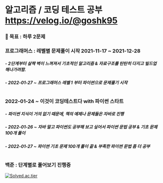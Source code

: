 # 알고리즘 / 코딩 테스트 공부 https://velog.io/@goshk95
 ### 🌈 목표 : 하루 2문제
### 프로그래머스 : 레벨별 문제풀이 시작 2021-11-17 ~ 2021-12-28
##### - 2단계부터 살짝 벽이 느껴져서 기초적인 알고리즘 & 자료구조를 탄탄히 다지고 빌드업 해나가려함.
##### - 2022-01-27 ~ 프로그래머스 레벨 1 부터 파이썬으로 문제풀기 시작
#
### 2022-01-24 ~ 이것이 코딩테스트다 with 파이썬 스타트 
##### - 파이썬 지식이 거의 없기 때문에, 책의 예제나 문제들은 자바로 진행
##### - 2022-01-26 ~ 자바 말고 파이썬도 공부해 보고 싶어서 파이썬 문법 공부 & 기초 문제 100개 풀이
##### - 2022-01-27 ~ 파이썬 기초 문제 100개 풀이 끝 & 부족한 파이썬 문법 좀 더 공부
#
### 백준 : 단계별로 풀어보기 진행중
[![Solved.ac.tier](http://mazassumnida.wtf/api/v2/generate_badge?boj={goshk1995})](https://solved.ac/{goshk1995})
